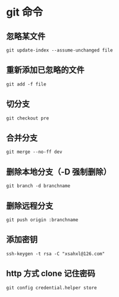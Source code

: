 # git 命令

## 忽略某文件

```shell
git update-index --assume-unchanged file
```

## 重新添加已忽略的文件

```shell
git add -f file
```

## 切分支

```shell
git checkout pre
```

## 合并分支

```shell
git merge --no-ff dev
```

## 删除本地分支（-D 强制删除）

```shell
git branch -d branchname
```

## 删除远程分支

```shell
git push origin :branchname
```

## 添加密钥

```shell
ssh-keygen -t rsa -C "xsahxl@126.com"
```

## http 方式 clone 记住密码

```shell
git config credential.helper store
```

